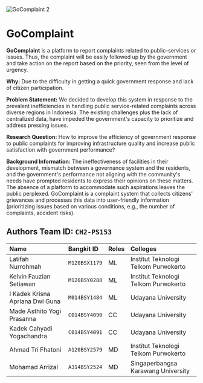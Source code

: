![GoComplaint 2](https://github.com/GoComplaint/.github/assets/99982084/6b3a83ee-925b-43f6-a179-178e9ab65c01)

# GoComplaint

**GoComplaint** is a platform to report complaints related to public-services or issues. Thus, the complaint will be easily followed up by the government and take action on the report based on the priority, seen from the level of urgency.

**Why:** Due to the difficulty in getting a quick government response and lack of citizen participation.

**Problem Statement:** We decided to develop this system in response to the prevalent inefficiencies in handling public service-related complaints across diverse regions in Indonesia. The existing challenges plus the lack of centralized data, have impeded the government's capacity to prioritize and address pressing issues.

**Research Question:** How to improve the efficiency of government response to public complaints for improving infrastructure quality and increase public satisfaction with government performance?

**Background Information:** The ineffectiveness of facilities in their development, mismatch between a governance system and the residents, and the government's performance not aligning with the community's needs have prompted residents to express their opinions on these matters. The absence of a platform to accommodate such aspirations leaves the public perplexed. GoComplaint is a complaint system that collects citizens' grievances and processes this data into user-friendly information (prioritizing issues based on various conditions, e.g., the number of complaints, accident risks). 


## Authors Team ID: `CH2-PS153`

| Name        | Bangkit ID            | Roles | Colleges |
| :--------------- | :-------------- |:------| :------|
| Latifah Nurrohmah          | `M120BSX1179`           | ML | Institut Teknologi Telkom Purwokerto |
| Kelvin Fauzian Setiawan          | `M120BSY0288`           | ML | Institut Teknologi Telkom Purwokerto |
| I Kadek Krisna Apriana Dwi Guna          | `M014BSY1484`            | ML | Udayana University |
| Made Asthito Yogi Prasanna          | `C014BSY4090`            | CC | Udayana University |
| Kadek Cahyadi Yogachandra          | `C014BSY4091`           | CC | Udayana University |
| Ahmad Tri Fhatoni          | `A120BSY2579`           | MD | Institut Teknologi Telkom Purwokerto |
| Mohamad Arrizal          | `A314BSY2524`           | MD | Singaperbangsa Karawang University |

